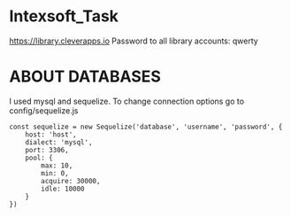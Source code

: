 # Intexsoft_Task
https://library.cleverapps.io
Password to all library accounts: qwerty

# ABOUT DATABASES
I used mysql and sequelize.
To change  connection options go to config/sequelize.js
```JS
const sequelize = new Sequelize('database', 'username', 'password', {
    host: 'host',
    dialect: 'mysql',
    port: 3306,
    pool: {
        max: 10,
        min: 0,
        acquire: 30000,
        idle: 10000
    }
})
```
